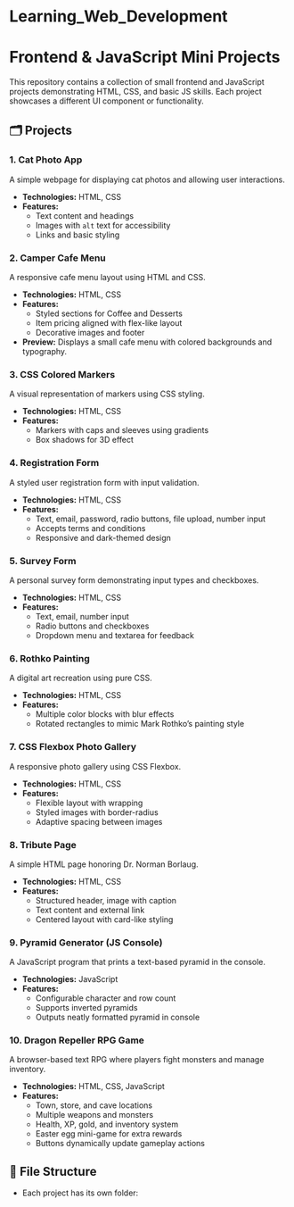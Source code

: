 # Learning_Web_Development

# Frontend & JavaScript Mini Projects

This repository contains a collection of small frontend and JavaScript projects demonstrating HTML, CSS, and basic JS skills. Each project showcases a different UI component or functionality.

## 🗂 Projects

### 1. Cat Photo App
A simple webpage for displaying cat photos and allowing user interactions.
- **Technologies:** HTML, CSS
- **Features:**
  - Text content and headings
  - Images with `alt` text for accessibility
  - Links and basic styling

### 2. Camper Cafe Menu
A responsive cafe menu layout using HTML and CSS.
- **Technologies:** HTML, CSS
- **Features:**
  - Styled sections for Coffee and Desserts
  - Item pricing aligned with flex-like layout
  - Decorative images and footer
- **Preview:** Displays a small cafe menu with colored backgrounds and typography.

### 3. CSS Colored Markers
A visual representation of markers using CSS styling.
- **Technologies:** HTML, CSS
- **Features:**
  - Markers with caps and sleeves using gradients
  - Box shadows for 3D effect

### 4. Registration Form
A styled user registration form with input validation.
- **Technologies:** HTML, CSS
- **Features:**
  - Text, email, password, radio buttons, file upload, number input
  - Accepts terms and conditions
  - Responsive and dark-themed design

### 5. Survey Form
A personal survey form demonstrating input types and checkboxes.
- **Technologies:** HTML, CSS
- **Features:**
  - Text, email, number input
  - Radio buttons and checkboxes
  - Dropdown menu and textarea for feedback

### 6. Rothko Painting
A digital art recreation using pure CSS.
- **Technologies:** HTML, CSS
- **Features:**
  - Multiple color blocks with blur effects
  - Rotated rectangles to mimic Mark Rothko’s painting style

### 7. CSS Flexbox Photo Gallery
A responsive photo gallery using CSS Flexbox.
- **Technologies:** HTML, CSS
- **Features:**
  - Flexible layout with wrapping
  - Styled images with border-radius
  - Adaptive spacing between images

### 8. Tribute Page
A simple HTML page honoring Dr. Norman Borlaug.
- **Technologies:** HTML, CSS
- **Features:**
  - Structured header, image with caption
  - Text content and external link
  - Centered layout with card-like styling

### 9. Pyramid Generator (JS Console)
A JavaScript program that prints a text-based pyramid in the console.
- **Technologies:** JavaScript
- **Features:**
  - Configurable character and row count
  - Supports inverted pyramids
  - Outputs neatly formatted pyramid in console

### 10. Dragon Repeller RPG Game
A browser-based text RPG where players fight monsters and manage inventory.
- **Technologies:** HTML, CSS, JavaScript
- **Features:**
  - Town, store, and cave locations
  - Multiple weapons and monsters
  - Health, XP, gold, and inventory system
  - Easter egg mini-game for extra rewards
  - Buttons dynamically update gameplay actions

## 📂 File Structure
- Each project has its own folder:
